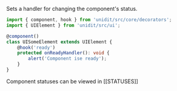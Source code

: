 Sets a handler for changing the component's status.

```ts
import { component, hook } from 'unidit/src/core/decorators';
import { UIElement } from 'unidit/src/ui';

@component()
class UISomeElement extends UIElement {
	@hook('ready')
	protected onReadyHandler(): void {
		alert('Component ise ready');
	}
}
```

Component statuses can be viewed in [[STATUSES]]
